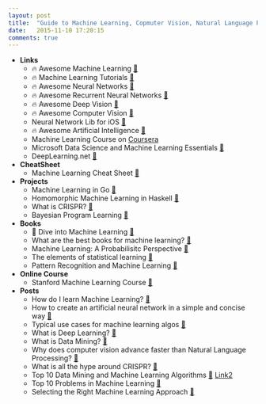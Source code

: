 ```yaml
---
layout: post
title:  "Guide to Machine Learning, Copmuter Vision, Natural Language Processing"
date:   2015-11-10 17:20:15
comments: true
---
```



- **Links**
    - :fire: Awesome Machine Learning [:link:](https://github.com/josephmisiti/awesome-machine-learning)
    - :fire: Machine Learning Tutorials [:link:](https://github.com/ujjwalkarn/Machine-Learning-Tutorials)
    - :fire: Awesome Neural Networks [:link:](https://github.com/ChristosChristofidis/awesome-deep-learning)
    - :fire: Awesome Recurrent Neural Networks [:link:](https://github.com/kjw0612/awesome-rnn)
    - :fire: Awesome Deep Vision [:link:](https://github.com/kjw0612/awesome-deep-vision)
    - :fire: Awesome Computer Vision [:link:](https://github.com/jbhuang0604/awesome-computer-vision)
    - Neural Network Lib for iOS [:link:](http://nikolaypavlov.github.io/MLPNeuralNet/)
    - :fire: Awesome Artificial Intelligence [:link:](https://github.com/owainlewis/awesome-artificial-intelligence)
    - Machine Learning Course on [Coursera](https://www.coursera.org/learn/machine-learning)
    - Microsoft Data Science and Machine Learning Essentials [:link:](https://github.com/MicrosoftLearning/Data-Science-and-ML-Essentials)
    - DeepLearning.net [:link:](http://deeplearning.net/)
- **CheatSheet**
    - Machine Learning Cheat Sheet [:link:](https://github.com/soulmachine/machine-learning-cheat-sheet)
- **Projects**
    - Machine Learning in Go [:pencil:](https://github.com/hsavit1/golearn)
    - Homomorphic Machine Learning in Haskell [:pencil:](https://github.com/mikeizbicki/HLearn)
    - What is CRISPR? [:link:](http://www.nature.com/news/crispr-the-disruptor-1.17673)
    - Bayesian Program Learning [:pencil:](https://github.com/brendenlake/BPL)
- **Books**
    - :raised_hands: Dive into Machine Learning [:link:](http://hangtwenty.github.io/dive-into-machine-learning/)
    - What are the best books for machine learning? [:link:](https://www.quora.com/Which-are-the-best-books-for-machine-learning)
    - Machine Learning: A Probabilisitc Perspective [:link:](http://www.cs.ubc.ca/~murphyk/MLbook/)
    - The elements of statistical learning [:link:](http://statweb.stanford.edu/~tibs/ElemStatLearn/printings/ESLII_print10.pdf)
    - Pattern Recognition and Machine Learning [:link:](http://research.microsoft.com/en-us/um/people/cmbishop/prml/)
- **Online Course**
    - Stanford Machine Learning Course [:link:](https://www.coursera.org/learn/machine-learning)
- **Posts**
    - How do I learn Machine Learning? [:link:](https://www.quora.com/How-do-I-learn-machine-learning-1)
    - How to create an artificial neural network in a simple and concise way [:link:](https://www.quora.com/Could-someone-explain-how-to-create-an-artificial-neural-network-in-a-simple-and-concise-way-that-doesnt-require-a-PhD-in-mathematics)
    - Typical use cases for machine learning algos [:link:](https://www.quora.com/What-are-the-typical-use-cases-for-different-machine-learning-algorithms)
    - What is Deep Learning? [:link:](https://www.quora.com/What-is-deep-learning) 
    - What is Data Mining? [:link:](https://www.quora.com/What-is-data-mining)
    - Why does computer vision advance faster than Natural Language Processing? [:link:](https://www.quora.com/Is-computer-vision-advancing-more-rapidly-than-natural-language-processing-NLP-right-now-If-so-why)
    - What is all the hype around CRISPR? [:link:](https://www.quora.com/What-is-editing-genomes-using-CRISPR-all-about/answer/Brian-Farley-3?srid=zSlG&share=1)
    - Top 10 Data Mining and Machine Learning Algorithms [:link:](https://www.quora.com/What-are-the-top-10-data-mining-or-machine-learning-algorithms/answer/Xavier-Amatriain) [Link2](https://www.quora.com/What-are-the-top-10-algorithms-every-researcher-in-Machine-Learning-should-know-about)
    - Top 10 Problems in Machine Learning [:link:](https://www.quora.com/What-are-the-top-10-problems-in-machine-learning)
    - Selecting the Right Machine Learning Approach [:link:](https://dzone.com/articles/selecting-the-right-machine-learning-approach)
